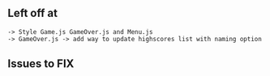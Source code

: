 ##      Left off at

    -> Style Game.js GameOver.js and Menu.js
    -> GameOver.js -> add way to update highscores list with naming option
##      Issues to FIX